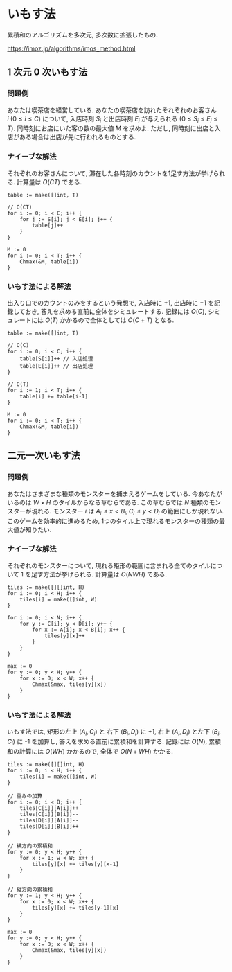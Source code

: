 # いもす法

累積和のアルゴリズムを多次元, 多次数に拡張したもの.

<https://imoz.jp/algorithms/imos_method.html>

## 1 次元 0 次いもす法

### 問題例

あなたは喫茶店を経営している. あなたの喫茶店を訪れたそれぞれのお客さん $i ~ (0 \leq i \leq C)$ について, 入店時刻 $S_i$ と出店時刻 $E_i$ が与えられる $(0 \leq S_i \leq E_i \leq T)$. 同時刻にお店にいた客の数の最大値 $M$ を求めよ. ただし, 同時刻に出店と入店がある場合は出店が先に行われるものとする.

### ナイーブな解法

それぞれのお客さんについて, 滞在した各時刻のカウントを1足す方法が挙げられる. 計算量は $O(CT)$ である.

```golang
table := make([]int, T)

// O(CT)
for i := 0; i < C; i++ {
	for j := S[i]; j < E[i]; j++ {
		table[j]++
	}
}

M := 0
for i := 0; i < T; i++ {
	Chmax(&M, table[i])
}
```

### いもす法による解法

出入り口でのカウントのみをするという発想で, 入店時に $+1$, 出店時に $-1$ を記録しておき, 答えを求める直前に全体をシミュレートする. 記録には $O(C)$, シミュレートには $O(T)$ かかるので全体としては $O(C + T)$ となる.

```golang
table := make([]int, T)

// O(C)
for i := 0; i < C; i++ {
	table[S[i]]++ // 入店処理
	table[E[i]]++ // 出店処理
}

// O(T)
for i := 1; i < T; i++ {
	table[i] += table[i-1]
}

M := 0
for i := 0; i < T; i++ {
	Chmax(&M, table[i])
}
```

## 二元一次いもす法

### 問題例

あなたはさまざまな種類のモンスターを捕まえるゲームをしている. 今あなたがいるのは $W \times H$ のタイルからなる草むらである. この草むらでは $N$ 種類のモンスターが現れる. モンスター $i$ は $A_i \leq x < B_i, C_i \leq y < D_i$ の範囲にしか現れない. このゲームを効率的に進めるため, 1つのタイル上で現れるモンスターの種類の最大値が知りたい.

### ナイーブな解法

それぞれのモンスターについて, 現れる矩形の範囲に含まれる全てのタイルについて 1 を足す方法が挙げられる. 計算量は $O(NWH)$ である.

```golang
tiles := make([][]int, H)
for i := 0; i < H; i++ {
	tiles[i] = make([]int, W)
}

for i := 0; i < N; i++ {
	for y := C[i]; y < D[i]; y++ {
		for x := A[i]; x < B[i]; x++ {
			tiles[y][x]++
		}
	}
}

max := 0
for y := 0; y < H; y++ {
	for x := 0; x < W; x++ {
		Chmax(&max, tiles[y][x])
	}
}
```

### いもす法による解法

いもす法では, 矩形の左上 $(A_i, C_i)$ と 右下 $(B_i, D_i)$ に +1, 右上 $(A_i, D_i)$ と左下 $(B_i, C_i)$ に -1 を加算し, 答えを求める直前に累積和を計算する. 記録には $O(N)$, 累積和の計算には $O(WH)$ かかるので, 全体で $O(N + WH)$ かかる.

```golang
tiles := make([][]int, H)
for i := 0; i < H; i++ {
	tiles[i] = make([]int, W)
}

// 重みの加算
for i := 0; i < B; i++ {
	tiles[C[i]][A[i]]++
	tiles[C[i]][B[i]]--
	tiles[D[i]][A[i]]--
	tiles[D[i]][B[i]]++
}

// 横方向の累積和
for y := 0; y < H; y++ {
	for x := 1; w < W; x++ {
		tiles[y][x] += tiles[y][x-1]
	}
}

// 縦方向の累積和
for y := 1; y < H; y++ {
	for x := 0; x < W; x++ {
		tiles[y][x] += tiles[y-1][x]
	}
}

max := 0
for y := 0; y < H; y++ {
	for x := 0; x < W; x++ {
		Chmax(&max, tiles[y][x])
	}
}
```

